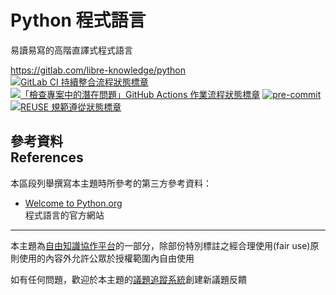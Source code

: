 # Python 程式語言

易讀易寫的高階直譯式程式語言

<https://gitlab.com/libre-knowledge/python>  
[![GitLab CI 持續整合流程狀態標章](https://gitlab.com/libre-knowledge/python/badges/main/pipeline.svg?ignore_skipped=true "點擊查看 GitLab CI 持續整合流程的運行狀態")](https://gitlab.com/libre-knowledge/python/-/commits/main) [![「檢查專案中的潛在問題」GitHub Actions 作業流程狀態標章](https://github.com/libre-knowledge/python/actions/workflows/check-potential-problems.yml/badge.svg "本專案使用 GitHub Actions 自動化檢查專案中的潛在問題")](https://github.com/libre-knowledge/python/actions/workflows/check-potential-problems.yml) [![pre-commit](https://img.shields.io/badge/pre--commit-enabled-brightgreen?logo=pre-commit&logoColor=white "本專案使用 pre-commit 檢查專案中的潛在問題")](https://github.com/pre-commit/pre-commit) [![REUSE 規範遵從狀態標章](https://api.reuse.software/badge/gitlab.com/libre-knowledge/python "本專案遵從 REUSE 規範降低軟體授權合規成本")](https://api.reuse.software/info/gitlab.com/libre-knowledge/python)

## 參考資料<br>References

本區段列舉撰寫本主題時所參考的第三方參考資料：

* [Welcome to Python.org](https://www.python.org/)  
  程式語言的官方網站

---

本主題為[自由知識協作平台](https://libre-knowledge.github.io/)的一部分，除部份特別標註之經合理使用(fair use)原則使用的內容外允許公眾於授權範圍內自由使用

如有任何問題，歡迎於本主題的[議題追蹤系統](https://github.com/libre-knowledge/python/issues)創建新議題反饋
